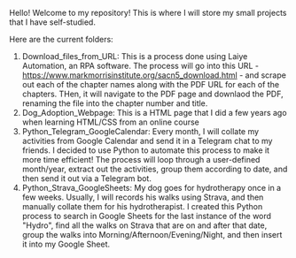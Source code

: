 Hello! Welcome to my repository! This is where I will store my small projects that I have self-studied.

Here are the current folders:
1) Download_files_from_URL: This is a process done using Laiye Automation, an RPA software. The process will go into this URL - https://www.markmorrisinstitute.org/sacn5_download.html - and scrape out each of the chapter names along with the PDF URL for each of the chapters. THen, it will navigate to the PDF page and downlaod the PDF, renaming the file into the chapter number and title.
2) Dog_Adoption_Webpage: This is a HTML page that I did a few years ago when learning HTML/CSS from an online course
3) Python_Telegram_GoogleCalendar: Every month, I will collate my activities from Google Calendar and send it in a Telegram chat to my friends. I decided to use Python to automate this process to make it more time efficient! The process will loop through a user-defined month/year, extract out the activities, group them according to date, and then send it out via a Telegram bot.
4) Python_Strava_GoogleSheets: My dog goes for hydrotherapy once in a few weeks. Usually, I will records his walks using Strava, and then manually collate them for his hydrotherapist. I created this Python process to search in Google Sheets for the last instance of the word "Hydro", find all the walks on Strava that are on and after that date, group the walks into Morning/Afternoon/Evening/Night, and then insert it into my Google Sheet.
